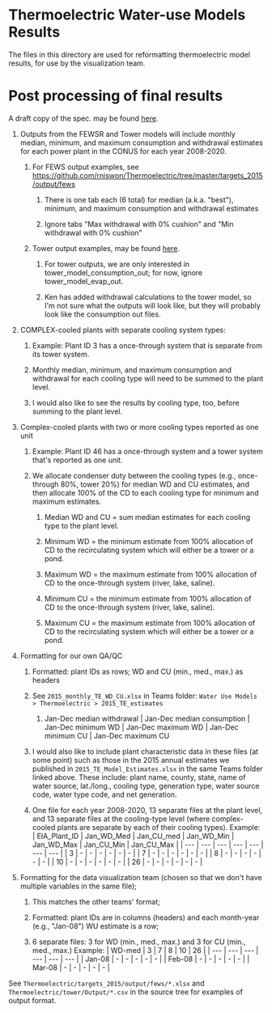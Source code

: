 # Thermoelectric Water-use Models Results
The files in this directory are used for reformatting thermoelectric
model results, for use by the visualization team.

# Post processing of final results

A draft copy of the spec. may be found
[here](https://doimspp.sharepoint.com/sites/WBEEP/_layouts/15/Doc.aspx?sourcedoc={596c494e-2b7d-4b7f-87e0-1206bfd66699}&action=edit&wd=target%28Workflow.one%7Cc5395211-5f35-485e-bcc8-259f10bbac2a%2FPost-processing%20WU%20results%7C2ec8a499-db62-44ea-8a2b-8dee5e33fb5c%2F%29&wdorigin=NavigationUrl).

1. Outputs from the FEWSR and Tower models will include monthly median,
minimum, and maximum consumption and withdrawal estimates for each
power plant in the CONUS for each year 2008-2020.

   1. For FEWS output examples, see
   https://github.com/rniswon/Thermoelectric/tree/master/targets_2015/output/fews

      1. There is one tab each (6 total) for median (a.k.a. "best"),
         minimum, and maximum consumption and withdrawal estimates

      2. Ignore tabs "Max withdrawal with 0% cushion" and "Min withdrawal
         with 0% cushion"

   2. Tower output examples, may be found
      [here](https://github.com/rniswon/Thermoelectric/tree/master/targets_2015/model_archive/tower/Output).

      1. For tower outputs, we are only interested in
         tower_model_consumption_out; for now, ignore tower_model_evap_out.

      2. Ken has added withdrawal calculations to the tower model, so I'm
         not sure what the outputs will look like, but they will probably
         look like the consumption out files.

2. COMPLEX-cooled plants with separate cooling system types: 

   1. Example: Plant ID 3 has a once-through system that is separate
      from its tower system.

   2. Monthly median, minimum, and maximum consumption and withdrawal
      for each cooling type will need to be summed to the plant level.

   3. I would also like to see the results by cooling type, too, before
      summing to the plant level.

3. Complex-cooled plants with two or more cooling types reported as one unit  

   1. Example: Plant ID 46 has a once-through system and a tower system
      that's reported as one unit.

   2. We allocate condenser duty between the cooling types (e.g.,
      once-through 80%, tower 20%) for median WD and CU estimates, and
      then allocate 100% of the CD to each cooling type for minimum and
      maximum estimates.

      1. Median WD and CU = sum median estimates for each cooling type to
         the plant level.

      2. Minimum WD = the minimum estimate from 100% allocation of CD to
         the recirculating system which will either be a tower or a pond.

      3. Maximum WD = the maximum estimate from 100% allocation of CD to
         the once-through system (river, lake, saline).

      4. Minimum CU = the minimum estimate from 100% allocation of CD to
         the once-through system (river, lake, saline).

      5. Maximum CU = the maximum estimate from 100% allocation of CD to
         the recirculating system which will either be a tower or a pond.

4. Formatting for our own QA/QC  

   1. Formatted: plant IDs as rows; WD and CU (min., med., max.) as headers

   2. See `2015_monthly_TE_WD_CU.xlsx` in Teams folder:
      `Water Use Models > Thermoelectric > 2015_TE_estimates`

      1. Jan-Dec median withdrawal | Jan-Dec median consumption | Jan-Dec
         minimum WD | Jan-Dec maximum WD | Jan-Dec minimum CU | Jan-Dec
         maximum CU

   3. I would also like to include plant characteristic data in these
      files (at some point) such as those in the 2015 annual estimates
      we published in `2015_TE_Model_Estimates.xlsx` in the same Teams
      folder linked above. These include: plant name, county, state,
      name of water source, lat./long., cooling type, generation type,
      water source code, water type code, and net generation.

   4. One file for each year 2008-2020, 13 separate files at the plant
      level, and 13 separate files at the cooling-type level (where
      complex-cooled plants are separate by each of their cooling
      types). Example:
      | EIA_Plant_ID | Jan_WD_Med | Jan_CU_med | Jan_WD_Min | Jan_WD_Max | Jan_CU_Min | Jan_CU_Max |
      | ---          | ---        | ---        | ---        | ---        | ---        | ---        |
      | 3            | -          | -          | -          | -          | -          | -          |
      | 7            | -          | -          | -          | -          | -          | -          |
      | 8            | -          | -          | -          | -          | -          | -          |
      | 10           | -          | -          | -          | -          | -          | -          |
      | 26           | -          | -          | -          | -          | -          | -          |

5. Formatting for the data visualization team (chosen so that we don't
   have multiple variables in the same file);

   1. This matches the other teams' format;

   2. Formatted: plant IDs are in columns (headers) and each month-year
      (e.g., "Jan-08") WU estimate is a row;

   3. 6 separate files: 3 for WD (min., med., max.) and 3 for CU (min., med.,
      max.) Example:
      | WD-med | 3   | 7   | 8   | 10  | 26  |
      | ---    | --- | --- | --- | --- | --- |
      | Jan-08 | -   | -   | -   | -   | -   |
      | Feb-08 | -   | -   | -   | -   | -   |
      | Mar-08 | -   | -   | -   | -   | -   |

See `Thermoelectric/targets_2015/output/fews/*.xlsx` and
`Thermoelectric/tower/Output/*.csv` in the source tree for examples of
output format.
